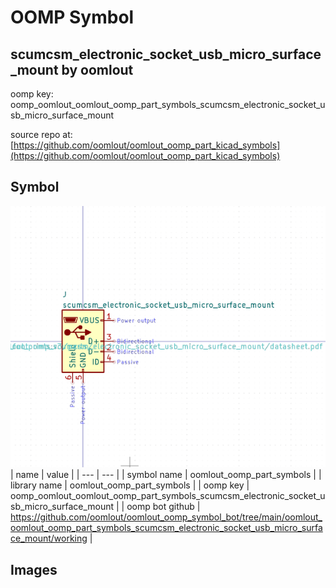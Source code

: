 # OOMP Symbol  
## scumcsm_electronic_socket_usb_micro_surface_mount  by oomlout  
  
oomp key: oomp_oomlout_oomlout_oomp_part_symbols_scumcsm_electronic_socket_usb_micro_surface_mount  
  
source repo at: [https://github.com/oomlout/oomlout_oomp_part_kicad_symbols](https://github.com/oomlout/oomlout_oomp_part_kicad_symbols)  
## Symbol  
  
[![working.png](working_600.png)](working.png)  
| name | value | 
| --- | --- | 
| symbol name | oomlout_oomp_part_symbols | 
| library name | oomlout_oomp_part_symbols | 
| oomp key | oomp_oomlout_oomlout_oomp_part_symbols_scumcsm_electronic_socket_usb_micro_surface_mount | 
| oomp bot github | https://github.com/oomlout/oomlout_oomp_symbol_bot/tree/main/oomlout_oomlout_oomp_part_symbols_scumcsm_electronic_socket_usb_micro_surface_mount/working | 
## Images  
